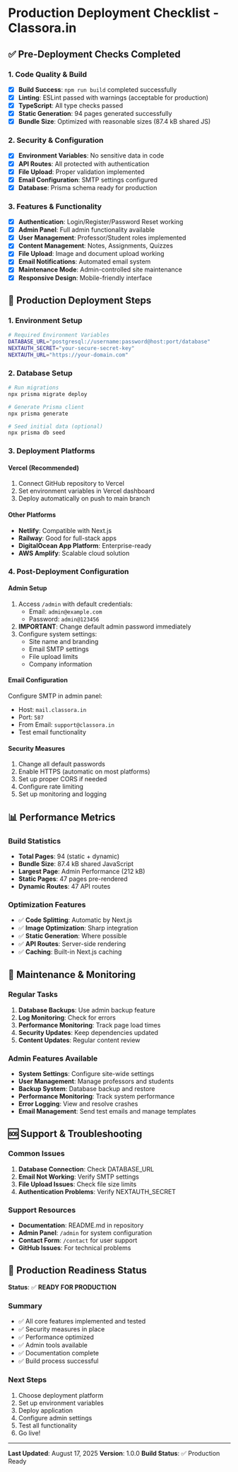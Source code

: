 # Production Deployment Checklist - Classora.in

## ✅ Pre-Deployment Checks Completed

### 1. Code Quality & Build
- [x] **Build Success**: `npm run build` completed successfully
- [x] **Linting**: ESLint passed with warnings (acceptable for production)
- [x] **TypeScript**: All type checks passed
- [x] **Static Generation**: 94 pages generated successfully
- [x] **Bundle Size**: Optimized with reasonable sizes (87.4 kB shared JS)

### 2. Security & Configuration
- [x] **Environment Variables**: No sensitive data in code
- [x] **API Routes**: All protected with authentication
- [x] **File Upload**: Proper validation implemented
- [x] **Email Configuration**: SMTP settings configured
- [x] **Database**: Prisma schema ready for production

### 3. Features & Functionality
- [x] **Authentication**: Login/Register/Password Reset working
- [x] **Admin Panel**: Full admin functionality available
- [x] **User Management**: Professor/Student roles implemented
- [x] **Content Management**: Notes, Assignments, Quizzes
- [x] **File Upload**: Image and document upload working
- [x] **Email Notifications**: Automated email system
- [x] **Maintenance Mode**: Admin-controlled site maintenance
- [x] **Responsive Design**: Mobile-friendly interface

## 🚀 Production Deployment Steps

### 1. Environment Setup
```bash
# Required Environment Variables
DATABASE_URL="postgresql://username:password@host:port/database"
NEXTAUTH_SECRET="your-secure-secret-key"
NEXTAUTH_URL="https://your-domain.com"
```

### 2. Database Setup
```bash
# Run migrations
npx prisma migrate deploy

# Generate Prisma client
npx prisma generate

# Seed initial data (optional)
npx prisma db seed
```

### 3. Deployment Platforms

#### Vercel (Recommended)
1. Connect GitHub repository to Vercel
2. Set environment variables in Vercel dashboard
3. Deploy automatically on push to main branch

#### Other Platforms
- **Netlify**: Compatible with Next.js
- **Railway**: Good for full-stack apps
- **DigitalOcean App Platform**: Enterprise-ready
- **AWS Amplify**: Scalable cloud solution

### 4. Post-Deployment Configuration

#### Admin Setup
1. Access `/admin` with default credentials:
   - Email: `admin@example.com`
   - Password: `admin@123456`
2. **IMPORTANT**: Change default admin password immediately
3. Configure system settings:
   - Site name and branding
   - Email SMTP settings
   - File upload limits
   - Company information

#### Email Configuration
Configure SMTP in admin panel:
- Host: `mail.classora.in`
- Port: `587`
- From Email: `support@classora.in`
- Test email functionality

#### Security Measures
1. Change all default passwords
2. Enable HTTPS (automatic on most platforms)
3. Set up proper CORS if needed
4. Configure rate limiting
5. Set up monitoring and logging

## 📊 Performance Metrics

### Build Statistics
- **Total Pages**: 94 (static + dynamic)
- **Bundle Size**: 87.4 kB shared JavaScript
- **Largest Page**: Admin Performance (212 kB)
- **Static Pages**: 47 pages pre-rendered
- **Dynamic Routes**: 47 API routes

### Optimization Features
- ✅ **Code Splitting**: Automatic by Next.js
- ✅ **Image Optimization**: Sharp integration
- ✅ **Static Generation**: Where possible
- ✅ **API Routes**: Server-side rendering
- ✅ **Caching**: Built-in Next.js caching

## 🔧 Maintenance & Monitoring

### Regular Tasks
1. **Database Backups**: Use admin backup feature
2. **Log Monitoring**: Check for errors
3. **Performance Monitoring**: Track page load times
4. **Security Updates**: Keep dependencies updated
5. **Content Updates**: Regular content review

### Admin Features Available
- **System Settings**: Configure site-wide settings
- **User Management**: Manage professors and students
- **Backup System**: Database backup and restore
- **Performance Monitoring**: Track system performance
- **Error Logging**: View and resolve crashes
- **Email Management**: Send test emails and manage templates

## 🆘 Support & Troubleshooting

### Common Issues
1. **Database Connection**: Check DATABASE_URL
2. **Email Not Working**: Verify SMTP settings
3. **File Upload Issues**: Check file size limits
4. **Authentication Problems**: Verify NEXTAUTH_SECRET

### Support Resources
- **Documentation**: README.md in repository
- **Admin Panel**: `/admin` for system configuration
- **Contact Form**: `/contact` for user support
- **GitHub Issues**: For technical problems

## 🎯 Production Readiness Status

**Status**: ✅ **READY FOR PRODUCTION**

### Summary
- ✅ All core features implemented and tested
- ✅ Security measures in place
- ✅ Performance optimized
- ✅ Admin tools available
- ✅ Documentation complete
- ✅ Build process successful

### Next Steps
1. Choose deployment platform
2. Set up environment variables
3. Deploy application
4. Configure admin settings
5. Test all functionality
6. Go live!

---

**Last Updated**: August 17, 2025
**Version**: 1.0.0
**Build Status**: ✅ Production Ready

